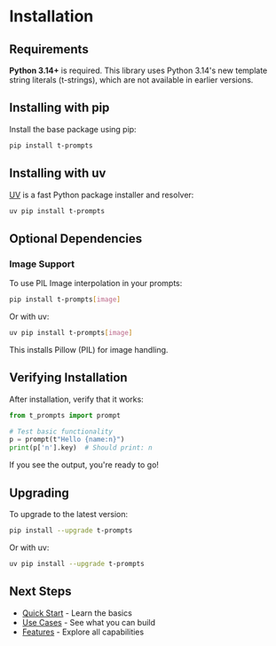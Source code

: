 # Installation

## Requirements

**Python 3.14+** is required. This library uses Python 3.14's new template string literals (t-strings), which are not available in earlier versions.

## Installing with pip

Install the base package using pip:

```bash
pip install t-prompts
```

## Installing with uv

[UV](https://docs.astral.sh/uv/) is a fast Python package installer and resolver:

```bash
uv pip install t-prompts
```

## Optional Dependencies

### Image Support

To use PIL Image interpolation in your prompts:

```bash
pip install t-prompts[image]
```

Or with uv:

```bash
uv pip install t-prompts[image]
```

This installs Pillow (PIL) for image handling.

## Verifying Installation

After installation, verify that it works:

```python
from t_prompts import prompt

# Test basic functionality
p = prompt(t"Hello {name:n}")
print(p['n'].key)  # Should print: n
```

If you see the output, you're ready to go!

## Upgrading

To upgrade to the latest version:

```bash
pip install --upgrade t-prompts
```

Or with uv:

```bash
uv pip install --upgrade t-prompts
```

## Next Steps

- [Quick Start](quick-start.md) - Learn the basics
- [Use Cases](use-cases.md) - See what you can build
- [Features](features.md) - Explore all capabilities
